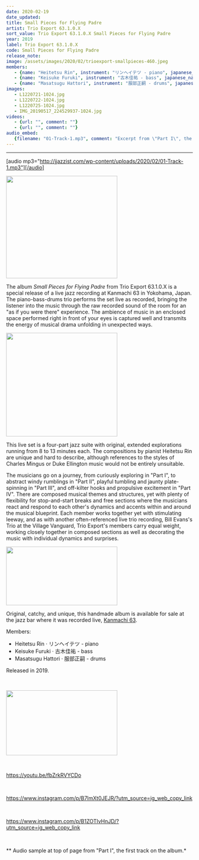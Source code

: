 ```yaml
---
date: 2020-02-19
date_updated: 
title: Small Pieces for Flying Padre
artist: Trio Export 63.1.0.X
sort_value: Trio Export 63.1.0.X Small Pieces for Flying Padre
year: 2019
label: Trio Export 63.1.0.X
code: Small Pieces for Flying Padre
release_note: 
image: /assets/images/2020/02/trioexport-smallpieces-460.jpeg
members:
   - {name: "Heitetsu Rin", instrument: "リンヘイテツ - piano", japanese_name: , url: ""}
   - {name: "Keisuke Furuki", instrument: "古木佳祐 - bass", japanese_name: , url: ""}
   - {name: "Masatsugu Hattori", instrument: "服部正嗣 - drums", japanese_name: , url: ""}
images: 
   - L1220721-1024.jpg
   - L1220722-1024.jpg
   - L1220725-1024.jpg
   - IMG_20190517_224529937-1024.jpg
videos: 
   - {url: "", comment: ""}
   - {url: "", comment: ""}
audio_embed:
   {filename: "01-Track-1.mp3", comment: "Excerpt from \"Part I\", the first track on the album:"}
---
```

---
[audio mp3="http://jjazzist.com/wp-content/uploads/2020/02/01-Track-1.mp3"][/audio]

<a href="http://jjazzist.com/wp-content/uploads/2020/02/L1220721.jpg"><img class="size-medium wp-image-5429 alignright" src="http://jjazzist.com/wp-content/uploads/2020/02/L1220721-300x276.jpg" alt="" width="300" height="276" /></a>

The album *Small Pieces for Flying Padre* from Trio Export 63.1.0.X is a special release of a live jazz recording at Kanmachi 63 in Yokohama, Japan. The piano-bass-drums trio performs the set live as recorded, bringing the listener into the music through the raw recorded sound of the room for an "as if you were there" experience. The ambience of music in an enclosed space performed right in front of your eyes is captured well and transmits the energy of musical drama unfolding in unexpected ways.

<a href="http://jjazzist.com/wp-content/uploads/2020/02/L1220722.jpg"><img class="size-medium wp-image-5430 alignright" src="http://jjazzist.com/wp-content/uploads/2020/02/L1220722-300x279.jpg" alt="" width="300" height="279" /></a>

This live set is a four-part jazz suite with original, extended explorations running from 8 to 13 minutes each. The compositions by pianist Heitetsu Rin are unique and hard to describe, although references to the styles of Charles Mingus or Duke Ellington music would not be entirely unsuitable.

The musicians go on a journey, from curiously exploring in "Part I", to abstract windy rumblings in "Part II", playful tumbling and jaunty plate-spinning in "Part III", and off-kilter hooks and propulsive excitement in "Part IV". There are composed musical themes and structures, yet with plenty of flexibility for stop-and-start breaks and free sections where the musicians react and respond to each other's dynamics and accents within and around the musical blueprint. Each member works together yet with stimulating leeway, and as with another often-referenced live trio recording, Bill Evans's Trio at the Village Vanguard, Trio Export's members carry equal weight, working closely together in composed sections as well as decorating the music with individual dynamics and surprises.

<a href="http://jjazzist.com/wp-content/uploads/2020/02/L1220725.jpg"><img class="size-medium wp-image-5431 alignright" src="http://jjazzist.com/wp-content/uploads/2020/02/L1220725-300x158.jpg" alt="" width="300" height="158" /></a>

Original, catchy, and unique, this handmade album is available for sale at the jazz bar where it was recorded live, <a href="http://jmsu.web.fc2.com/63/">Kanmachi 63</a>.

Members:
<ul>
 	<li>Heitetsu Rin · リンヘイテツ - piano</li>
 	<li>Keisuke Furuki · 古木佳祐 - bass</li>
 	<li>Masatsugu Hattori · 服部正嗣 - drums</li>
</ul>
Released in 2019.

&nbsp;

<a href="http://jjazzist.com/wp-content/uploads/2020/02/IMG_20190517_224529937.jpg"><img class="alignnone size-medium wp-image-5456" src="http://jjazzist.com/wp-content/uploads/2020/02/IMG_20190517_224529937-300x175.jpg" alt="" width="300" height="175" /></a>

&nbsp;

https://youtu.be/fbZrkRVYCDo

&nbsp;

https://www.instagram.com/p/B7lmXt0JEJR/?utm_source=ig_web_copy_link

&nbsp;

https://www.instagram.com/p/B1ZOTIvHnJD/?utm_source=ig_web_copy_link

&nbsp;

** Audio sample at top of page from "Part I", the first track on the album.*


